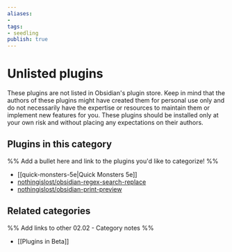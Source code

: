 ```yaml
---
aliases:
- 
tags: 
- seedling 
publish: true
---
```



# Unlisted plugins

These plugins are not listed in Obsidian's plugin store. Keep in mind that the authors of these plugins might have created them for personal use only and do not necessarily have the expertise or resources to maintain them or implement new features for you. These plugins should be installed only at your own risk and without placing any expectations on their authors. 

## Plugins in this category

%% Add a bullet here and link to the plugins you'd like to categorize! %%

- [[quick-monsters-5e|Quick Monsters 5e]]
- [nothingislost/obsidian-regex-search-replace](https://github.com/nothingislost/obsidian-regex-search-replace)
- [nothingislost/obsidian-print-preview](https://github.com/nothingislost/obsidian-print-preview)

## Related categories

%% Add links to other 02.02 - Category notes %%

- [[Plugins in Beta]]